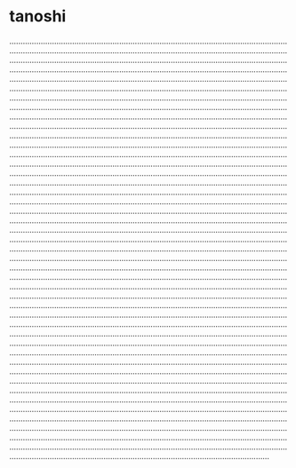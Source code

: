 # tanoshi

....................................................................................................................................................................................................................................................................................................................................................................................................................................................................................................................................................................................................................................................................................................................................................................................................................................................................................................................................................................................................................................................................................................................................................................................................................................................................................................................................................................................................................................................................................................................................................................................................................................................................................................................................................................................................................................................................................................................................................................................................................................................................................................................................................................................................................................................................................................................................................................................................................................................................................................................................................................................................................................................................................................................................................................................................................................................................................................................................................................................................................................................................................................................................................................................................................................................................................................................................................................................................................................................................................................................................................................................................................................................................................................................................................................................................................................................................................................................................................................................................................................................................................................................................................................................................................................................................................................................................................................................................................................................................................................................................................................................................................................................................................................................................................................................................................................................................................................................................................................................................................................................................................................................................................................................................................................................................................................................................................................................................................................................................................................................................................................................................................................................................................................................................................................................................